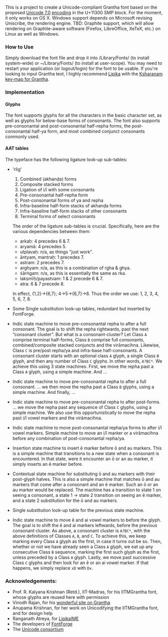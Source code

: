 This is a project to create a Unicode-compliant Grantha font based on the proposed [Unicode 7.0](http://www.unicode.org/versions/beta-7.0.0.html) [encoding](http://std.dkuug.dk/JTC1/SC2/WG2/docs/n4135.pdf) in the U+11300 SMP block. For the moment, it only works on OS X. Windows support depends on Microsoft revising Uniscribe, the rendering engine. TBD: Graphite support, which will allow rendering on Graphite-aware software (Firefox, LibreOffice, XeTeX, etc.) on Linux as well as Windows.

### How to Use

Simply download the font file and drop it into /Library/Fonts/ (to install system-wide) or ~/Library/Fonts/ (to install at user-scope). You may need to restart your application (or logout/login) for the font to be usable. If you're looking to input Grantha text, I highly recommend [Lipika](https://github.com/ratreya/Lipika_IME) with the [Ksharanam key-map for Grantha](https://bitbucket.org/OorNaattaan/keymap/src).

### Implementation

#### Glyphs

The font supports glyphs for all the characters in the basic character set, as well as glyphs for below-base forms of consonants. The font also supports pre-consonantal and post-consonantal half-repha forms, the post-consonantal half-ya form, and most combined conjunct consonants commonly used.

#### AAT tables
The typeface has the following ligature look-up sub-tables:

* 'rlig'
    1. Combined (akhanḍa) forms
    2. Composite stacked forms
    3. Ligation of i/ī with some consonants
    4. Pre-consonantal half-repha form
    5. Post-consonantal forms of ya and repha
    6. Infra-baseline half-form stacks of akhanḍa forms
    7. Infra-baseline half-form stacks of other consonants
    8. Terminal forms of select consonants

    The order of the ligature sub-tables is crucial. Specifically, here are the various dependencies between them:

    * arkaḥ: 4 precedes 6 & 7.
    * aryamā: 4 precedes 5.
    * utplavaḥ: n/a, as things "just work".
    * āntyam, mantraḥ: 1 precedes 7.
    * astram: 2 precedes 7.
    * arghyam: n/a, as this is a combination of rgha & ghya.
    * śārṅgam: n/a, as this is essentially the same as rka.
    * lakṣmīḥ/payastvam: 1 & 2 precede 6 & 7.
    * atra: 6 & 7 precede 8.

    In effect, {1,2}→{6,7}; 4→5→{6,7}→8. Thus the order we use: 1, 2, 3, 4, 5, 6, 7, 8.

* Some Single substitution look-up tables, redundant but inserted by FontForge.

* Indic state machine to move pre-consonantal repha to after a full consonant.
    The goal is to shift the repha rightwards, past the next “consonant cluster”.
    But what is a consonant-cluster? Let Class `A` comprise terminal half-forms, Class `B` comprise full consonants, combined/composite stacked conjuncts and the virāmacihna. Likewise, Class `C` is pre/post repha/ya and infra-base half-consonants. A consonant cluster starts with an optional class `A` glyph, a single Class `B` glyph, and then any number of Class `C` glyphs. In other words, `A?BC*`. We achieve this using 3 state machines. First, we move the repha past a Class `A` glyph, using a simple machine. And …

* Indic state machine to move pre-consonantal repha to after a full consonant.
    … we then move the repha past a Class `B` glyphs, using a simple machine. And finally, …

* Indic state machine to move pre-consonantal repha to after post-forms.
    … we move the repha past any sequence of Class `C` glyphs, using a simple machine. We also use this opportunistically to move the repha past i/ī vowel markers and the virāmacihna.

* Indic state machine to move post-consonantal repha/ya forms to after i/ī vowel markers.
    Simple machine to move an i/ī marker or a virāmacihna before any combination of post-consonantal repha/ya.

* Insertion state machine to insert ē marker before ō and au markers.
    This is a simple machine that transitions to a new state when a consonant is encountered. In that state, were it encounter an ō or an au marker, it simply inserts an ē marker before.

* Contextual state machine for substituting ō and au markers with their post-glyph halves.
    This is also a simple machine that matches ō and au markers that come after a consonant and an ē marker. Such an ō or an au marker would be replaced. The machine has a transition to state 1 on seeing a consonant, a state 1 → state 2 transition on seeing an ē marker, and a state 2 substitution for the ō and au markers.

* Single substitution look-up table for the previous state machine.

* Indic state machine to move ē and ai vowel markers to before the glyph.
    The goal is to shift the ē and ai markers leftwards, before the previous consonant cluster. As above, a consonant cluster is `A?BC*`, with the above definitions of Classes `A`, `B`, and `C`.
    To achieve this, we keep marking every Class `A` glyph as the first, in case it turns out be so. Then, whether or not we have already seen a Class `A` glyph, we eat up any consecutive Class `B` sequence, marking the first such glyph as the first, unless preceded by a Class `A` glyph. Lastly, we move past successive Class `C` glyphs and then look for an ē or an ai vowel marker. If that happens, we simply replace `xD` with `Dx`.

### Acknowledgements:
* Prof. R. Kalyana Krishnan (Retd.), IIT-Madras, for his IITMGrantha font, whose glyphs are reused here with permission
* Vinodh Rajan, for his [wonderful site on Grantha](http://www.virtualvinodh.com/grantha-lipitva)
* Anupama Krishnan, for her work on Unicodifying the IITMGrantha font, and for design help
* Ranganath Atreya, for [LipikaIME](https://github.com/ratreya/Lipika_IME)
* The developers of [FontForge](http://fontforge.github.io/)
* The [Unicode consortium](http://unicode.org)
